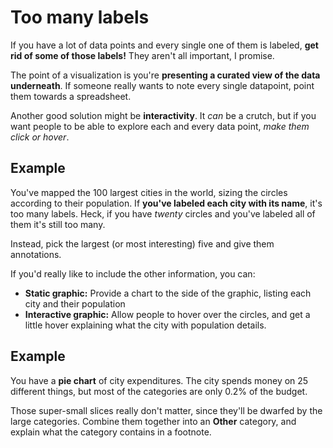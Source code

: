 # Too many labels

If you have a lot of data points and every single one of them is labeled, **get rid of some of those labels!** They aren't all important, I promise.

The point of a visualization is you're **presenting a curated view of the data underneath**. If someone really wants to note every single datapoint, point them towards a spreadsheet.

Another good solution might be **interactivity**. It *can* be a crutch, but if you want people to be able to explore each and every data point, *make them click or hover*.

## Example

You've mapped the 100 largest cities in the world, sizing the circles according to their population. If **you've labeled each city with its name**, it's too many labels. Heck, if you have *twenty* circles and you've labeled all of them it's still too many.

Instead, pick the largest (or most interesting) five and give them annotations.

If you'd really like to include the other information, you can:

  * **Static graphic:** Provide a chart to the side of the graphic, listing each city and their population
  * **Interactive graphic:** Allow people to hover over the circles, and get a little hover explaining what the city with population details.

## Example

You have a **pie chart** of city expenditures. The city spends money on 25 different things, but most of the categories are only 0.2% of the budget.

Those super-small slices really don't matter, since they'll be dwarfed by the large categories. Combine them together into an **Other** category, and explain what the category contains in a footnote.